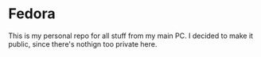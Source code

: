 # Fedora
This is my personal repo for all stuff from my main PC. I decided to make it public,
since there's nothign too private here.
